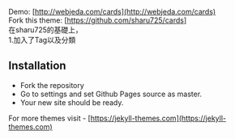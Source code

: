 Demo: [http://webjeda.com/cards](http://webjeda.com/cards)  
Fork this theme: [https://github.com/sharu725/cards]  
在sharu725的基礎上，  
1.加入了Tag以及分類  
## Installation
* Fork the repository
* Go to settings and set Github Pages source as master.
* Your new site should be ready.

For more themes visit - [https://jekyll-themes.com](https://jekyll-themes.com)